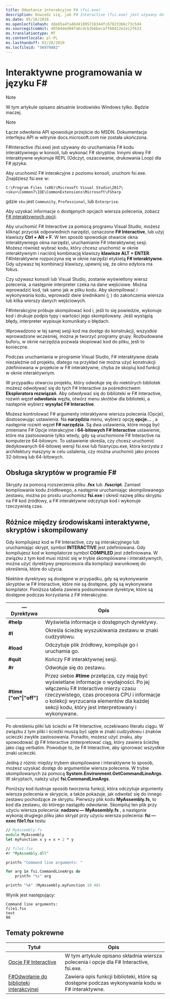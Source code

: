 ```yaml
---
title: Odwołanie interakcyjne F# (fsi.exe)
description: Dowiedz się, jak F# Interactive (fsi.exe) jest używany do uruchamiania F# kodu interaktywnego w konsoli lub wykonać F# skryptów.
ms.date: 05/16/2016
ms.openlocfilehash: dde65a4fa4bd41895716344fc67823366c73c5d4
ms.sourcegitcommit: 40364ded04fa6cdcb2b6beca7f68412e2e12f633
ms.translationtype: MT
ms.contentlocale: pl-PL
ms.lasthandoff: 02/28/2019
ms.locfileid: "56979882"
---
```

# <a name="interactive-programming-with-f"></a>Interaktywne programowania w języku F\#

> [!NOTE]
> W tym artykule opisano aktualnie środowisko Windows tylko.  Będzie inaczej.

> [!NOTE]
> Łącze odwołania API spowoduje przejście do MSDN.  Dokumentacja interfejsu API w witrynie docs.microsoft.com nie została ukończona.

F#Interactive (fsi.exe) jest używany do uruchamiania F# kodu interaktywnego w konsoli, lub wykonać F# skryptów. Innymi słowy F# interaktywne wykonuje REPL (Odczyt, oszacowanie, drukowania Loop) dla F# języka.

Aby uruchomić F# interakcyjne z poziomu konsoli, uruchom fsi.exe.  Znajdziesz fsi.exe w:

```console
C:\Program Files (x86)\Microsoft Visual Studio\2017\<sku>\Common7\IDE\CommonExtensions\Microsoft\FSharp
```

gdzie `sku` jest `Community`, `Professional`, lub `Enterprise`.

Aby uzyskać informacje o dostępnych opcjach wiersza polecenia, zobacz [ F# interaktywnych opcji](../../language-reference/fsharp-interactive-options.md).

Aby uruchomić F# Interactive za pomocą programu Visual Studio, możesz kliknąć przycisk odpowiednich narzędzi, oznaczone  **F# Interactive**, lub użyj klawiszy **Ctrl + Alt + F**. W ten sposób spowoduje otwarcie okna interaktywnego okna narzędzi, uruchamianie F# interaktywnej sesji. Możesz również wybrać kodu, który chcesz uruchomić w oknie interaktywnym i naciśnij kombinację klawiszy **klawisze ALT + ENTER**. F#Interaktywne rozpoczyna się w oknie narzędzi etykietą  **F# interaktywne**. Gdy używasz tej kombinacji klawiszy, upewnij się, że okno edytora ma fokus.

Czy używasz konsoli lub Visual Studio, zostanie wyświetlony wiersz polecenia, a następnie interpreter czeka na dane wejściowe. Można wprowadzić kod, tak samo jak w pliku kodu. Aby skompilować i wykonywania kodu, wprowadź dwie średnikami (**;** ) do zakończenia wiersza lub kilka wierszy danych wejściowych.

F#Interakcyjne próbuje skompilować kod i, jeśli to się powiedzie, wykonuje kod i drukuje podpis typy i wartości jego skompilowany. Jeśli wystąpią błędy, interpreter wypisuje komunikaty o błędach.

Wprowadzono w tej samej sesji kod ma dostęp do konstrukcji, wszystkie wprowadzone wcześniej, można je tworzyć programy grupy. Rozbudowane buforu, w oknie narzędzia pozwala skopiować kod do pliku, jeśli to konieczne.

Podczas uruchamiania w programie Visual Studio, F# interaktywne działa niezależnie od projektu, dlatego na przykład nie można użyć konstrukcji zdefiniowana w projekcie w F# interaktywne, chyba że skopiuj kod funkcji w oknie interaktywnym.

W przypadku otwarciu projektu, który odwołuje się do niektórych bibliotek możesz odwoływać się do tych F# Interactive za pośrednictwem **Eksploratora rozwiązań**. Aby odwoływać się do biblioteki w F# Interactive, rozwiń węzeł **odwołania** węzła, otwórz menu skrótów dla biblioteki, a następnie wybierz **wysyłać F# Interactive**.

Możesz kontrolować F# argumenty interaktywne wiersza polecenia (Opcje), dostosowując ustawienia. Na **narzędzia** menu, wybierz opcję **opcje...** , a następnie rozwiń węzeł  **F# narzędzia**. Są dwa ustawienia, które mogą być zmieniane F# Opcje interakcyjne i **64-bitowych F# Interactive** ustawienie, które ma zastosowanie tylko wtedy, gdy są uruchomione F# Interactive na komputerze 64-bitowym. To ustawienie określa, czy chcesz uruchomić dedykowanych 64-bitowej wersji fsi.exe lub fsianycpu.exe, która korzysta z architektury maszyny w celu ustalenia, czy można uruchomić jako proces 32-bitową lub 64-bitowych.


## <a name="scripting-with-f"></a>Obsługa skryptów w programie F\#
Skrypty za pomocą rozszerzenia pliku **.fsx** lub **.fsscript**. Zamiast kompilowanie kodu źródłowego, a następnie uruchamiając skompilowanego zestawu, można po prostu uruchomisz **fsi.exe** i określ nazwę pliku skryptu na F# kod źródłowy, a F# interaktywne odczytuje kod i wykonuje rzeczywistą czas.


## <a name="differences-between-the-interactive-scripting-and-compiled-environments"></a>Różnice między środowiskami interaktywne, skryptów i skompilowany
Gdy kompilujesz kod w F# Interactive, czy są interakcyjnego lub uruchamiając skrypt, symbol **INTERACTIVE** jest zdefiniowana. Gdy kompilujesz kod w kompilatorze symbol **COMPILED** jest zdefiniowana. W związku z tym kod musi różnić się w trybie skompilowane i interaktywnych, można użyć dyrektywy preprocesora dla kompilacji warunkowej do określenia, które do użycia.

Niektóre dyrektywy są dostępne w przypadku, gdy są wykonywanie skryptów w F# Interactive, które nie są dostępne, gdy są wykonywane kompilator. Poniższa tabela zawiera podsumowanie dyrektyw, które są dostępne podczas korzystania z F# interakcyjne.

|— Dyrektywa|Opis|
|---------|-----------|
|**#help**|Wyświetla informacje o dostępnych dyrektywy.|
|**#I**|Określa ścieżkę wyszukiwania zestawu w znaki cudzysłowu.|
|**#load**|Odczytuje plik źródłowy, kompiluje go i uruchamia go.|
|**#quit**|Kończy F# interaktywnej sesji.|
|**#r**|Odwołuje się do zestawu.|
|**#time ["on"&#124;"off"]**|Przez siebie **#time** przełącza, czy mają być wyświetlane informacje o wydajności. Po jej włączeniu F# Interactive mierzy czasu rzeczywistego, czas procesora CPU i informacje o kolekcji wyrzucania elementów dla każdej sekcji kodu, który jest interpretowany i wykonywane.|

Po określeniu pliki lub ścieżki w F# Interactive, oczekiwano literału ciągu. W związku z tym pliki i ścieżki muszą być ujęte w znaki cudzysłowu i znaków ucieczki zwykle zastosowania. Ponadto, możesz użyć znaku, aby spowodować @ F# Interactive zinterpretować ciąg, który zawiera ścieżkę jako ciąg verbatim. Powoduje to, że F# Interactive, aby ignorować wszystkie znaki ucieczki.

Jedną z różnic między trybem skompilowane i interaktywne to sposób, możesz uzyskać dostęp do argumentów wiersza polecenia. W trybie skompilowanych za pomocą **System.Environment.GetCommandLineArgs**. W skryptach, należy użyć **fsi.CommandLineArgs**.

Poniższy kod ilustruje sposób tworzenia funkcji, która odczytuje argumenty wiersza polecenia w skrypcie, a także pokazuje, jak odwołać się do innego zestawu pochodzące ze skryptu. Pierwszy plik kodu **MyAssembly.fs**, to kod dla zestawu, do którego nastąpiło odwołanie. Skompiluj ten plik przy użyciu wiersza polecenia: **nadzoru — MyAssembly.fs** , a następnie wykonaj drugiego pliku jako skrypt przy użyciu wiersza polecenia: **fsi — exec file1.fsx** testu

```fsharp
// MyAssembly.fs
module MyAssembly
let myFunction x y = x + 2 * y
```

```fsharp
// file1.fsx
#r "MyAssembly.dll"

printfn "Command line arguments: "

for arg in fsi.CommandLineArgs do
    printfn "%s" arg

printfn "%A" (MyAssembly.myFunction 10 40)
```

Wynik jest następujący:

```
Command line arguments: 
file1.fsx
test
90
```

## <a name="related-topics"></a>Tematy pokrewne

|Tytuł|Opis|
|-----|-----------|
|[Opcje F# Interactive](../../language-reference/fsharp-interactive-options.md)|W tym artykule opisano składnia wiersza polecenia i opcje dla F# Interactive, fsi.exe.|
|[F#Odwołanie do biblioteki interakcyjnej](https://msdn.microsoft.com/visualfsharpdocs/conceptual/fsharp-interactive-library-reference)|Zawiera opis funkcji biblioteki, które są dostępne podczas wykonywania kodu w F# interaktywne.|